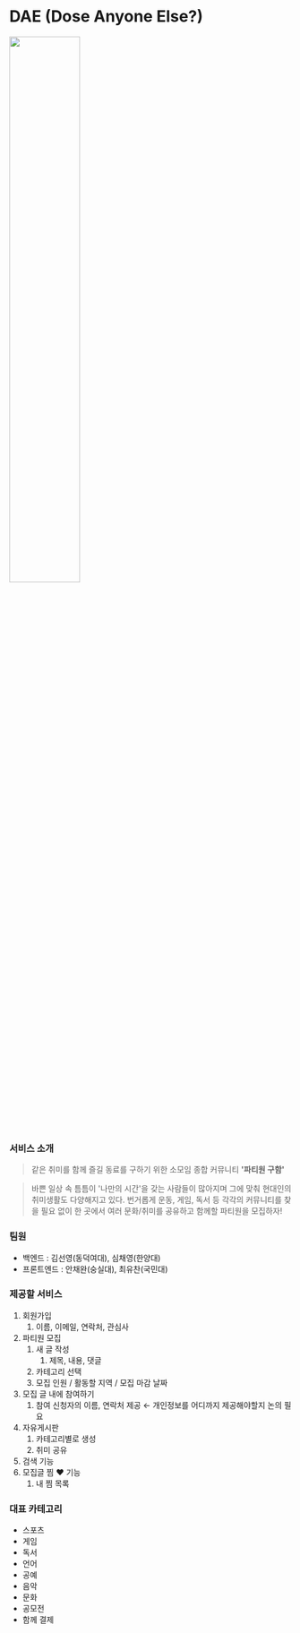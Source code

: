 # DAE (Dose Anyone Else?)

<img src="https://user-images.githubusercontent.com/73277502/134765907-2bac8522-cc2b-41d9-a914-0a651f226487.png" width=50%/>

### 서비스 소개

> 같은 취미를 함께 즐길 동료를 구하기 위한 소모임 종합 커뮤니티 **'파티원 구함'**

> 바쁜 일상 속 틈틈이 '나만의 시간'을 갖는 사람들이 많아지며 그에 맞춰 현대인의 취미생활도 다양해지고 있다. 번거롭게 운동, 게임, 독서 등 각각의 커뮤니티를 찾을 필요 없이 한 곳에서 여러 문화/취미를 공유하고 함께할 파티원을 모집하자!

### 팀원

- 백엔드 : 김선영(동덕여대), 심채영(한양대)
- 프론트엔드 : 안채완(숭실대), 최유찬(국민대)

### 제공할 서비스

1. 회원가입
    1. 이름, 이메일, 연락처, 관심사
2. 파티원 모집
    1. 새 글 작성
        1. 제목, 내용, 댓글
    2. 카테고리 선택
    3. 모집 인원 / 활동할 지역 / 모집 마감 날짜
3. 모집 글 내에 참여하기
    1. 참여 신청자의 이름, 연락처 제공 ← 개인정보를 어디까지 제공해야할지 논의 필요
4. 자유게시판
    1. 카테고리별로 생성
    2. 취미 공유
5. 검색 기능
6. 모집글 찜 ❤️ 기능
    1. 내 찜 목록

### 대표 카테고리
- 스포츠
- 게임
- 독서
- 언어
- 공예
- 음악
- 문화
- 공모전
- 함께 결제
